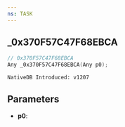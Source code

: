 ```yaml
---
ns: TASK
---
```

## _0x370F57C47F68EBCA

```c
// 0x370F57C47F68EBCA
Any _0x370F57C47F68EBCA(Any p0);
```

```
NativeDB Introduced: v1207
```

## Parameters
* **p0**:
